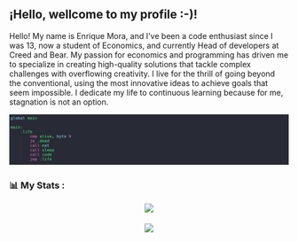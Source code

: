 ## ¡Hello, wellcome to my profile :-)!

Hello! My name is Enrique Mora, and I've been a code enthusiast since I was 13, now a student of Economics, and currently Head of developers at Creed and Bear. My passion for economics and programming has driven me to specialize in creating high-quality solutions that tackle complex challenges with overflowing creativity. I live for the thrill of going beyond the conventional, using the most innovative ideas to achieve goals that seem impossible. I dedicate my life to continuous learning because for me, stagnation is not an option.

![Vida](https://raw.githubusercontent.com/kython28/kython28/master/vida.png)

### 📊 My Stats :

<div align="center">
    <img  src="https://github-readme-stats.vercel.app/api/top-langs/?username=kython28&layout=compact&theme=react&border_radius=12"/> 
</div>
<br>
<div align="center"> 
    <img  src="https://github-readme-streak-stats.herokuapp.com?user=kython28&theme=react&border_radius=12&date_format=%5BY%20%5DM%20j"/>
</div>
